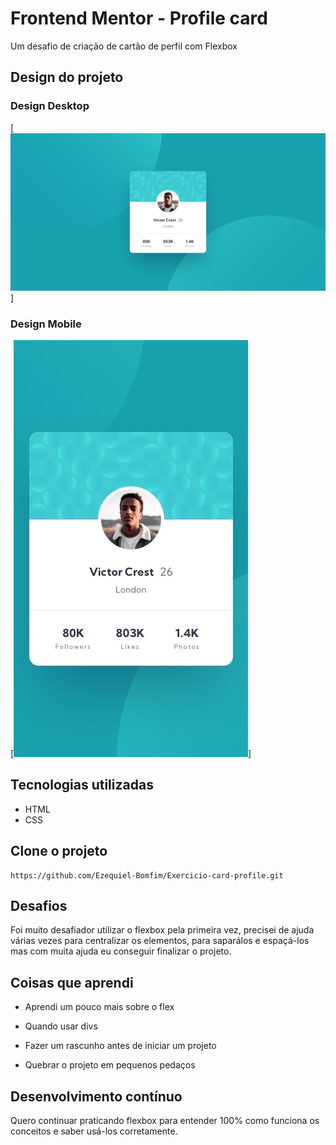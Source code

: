 # Frontend Mentor - Profile card 

Um desafio de criação de cartão de perfil com Flexbox

## Design do projeto

### Design Desktop

[<img src="./design/desktop-design.jpg" alt="imagem de design desktop do projeto Profile card ">]

### Design Mobile
[<img src="./design/mobile-design.jpg" alt="imagem de design mobile do projeto Profile card ">]

## Tecnologias utilizadas

- HTML
- CSS


## Clone o projeto
```
https://github.com/Ezequiel-Bomfim/Exercicio-card-profile.git
```
## Desafios

Foi muito desafiador utilizar o flexbox pela primeira vez, precisei de ajuda várias vezes para centralizar os elementos, para saparálos e espaçá-los mas com muita ajuda eu conseguir finalizar o projeto.

## Coisas que aprendi

- Aprendi um pouco mais sobre o flex 

- Quando usar divs

- Fazer um rascunho antes de iniciar um projeto

- Quebrar o projeto em pequenos pedaços

## Desenvolvimento contínuo

Quero continuar praticando flexbox para entender 100% como funciona os conceitos e saber usá-los corretamente.